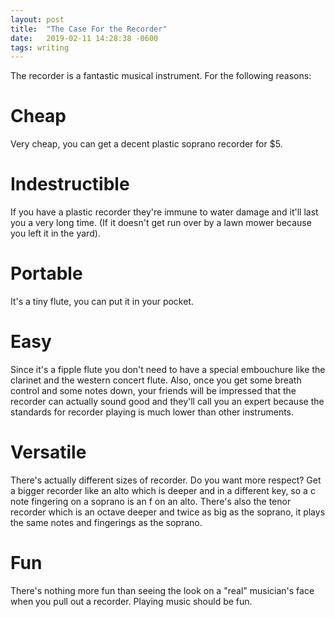 ```yaml
---
layout: post
title:  "The Case For the Recorder"
date:   2019-02-11 14:28:38 -0600
tags: writing
---
```


The recorder is a fantastic musical instrument. For the following reasons:

Cheap
===
Very cheap, you can get a decent plastic soprano recorder for $5.

Indestructible
===
If you have a plastic recorder they're immune to water damage and it'll last you a very long time. (If it doesn't get run over by a lawn mower because you left it in the yard).

Portable
===
It's a tiny flute, you can put it in your pocket.

Easy
===
Since it's a fipple flute you don't need to have a special embouchure like the clarinet and the western concert flute. Also, once you get some breath control and some notes down, your friends will be impressed that the recorder can actually sound good and they'll call you an expert because the standards for recorder playing is much lower than other instruments.

Versatile
===
There's actually different sizes of recorder. Do you want more respect? Get a bigger recorder like an alto which is deeper and in a different key, so a c note fingering on a soprano is an f on an alto. There's also the tenor recorder which is an octave deeper and twice as big as the soprano, it plays the same notes and fingerings as the soprano.

Fun
===
There's nothing more fun than seeing the look on a "real" musician's face when you pull out a recorder. Playing music should be fun.
